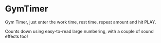 # GymTimer

Gym Timer, just enter the work time, rest time, repeat amount and hit PLAY.

Counts down using easy-to-read large numbering, with a couple of sound effects too!
